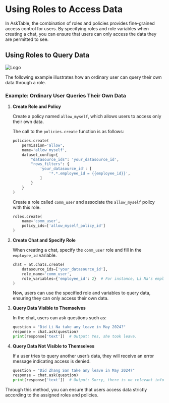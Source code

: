 # Using Roles to Access Data

In AskTable, the combination of roles and policies provides fine-grained access control for users. By specifying roles and role variables when creating a chat, you can ensure that users can only access the data they are permitted to see.

## Using Roles to Query Data

<div className="img-center large">
  <img src="/img/asktable/at_auth_play_role.png" alt="Logo" />
</div>

The following example illustrates how an ordinary user can query their own data through a role.

### Example: Ordinary User Queries Their Own Data

1. **Create Role and Policy**

   Create a policy named `allow_myself`, which allows users to access only their own data.

   The call to the `policies.create` function is as follows:

   ```python
   policies.create(
       permission='allow',
       name='allow_myself',
       dataset_config={
           "datasource_ids": 'your_datasource_id',
           "rows_filters": {
               'your_datasource_id': [
                   '*.*.employee_id = {{employee_id}}',
               ]
           }
       }
   )
   ```

   Create a role called `comm_user` and associate the `allow_myself` policy with this role.

   ```python
   roles.create(
       name='comm_user',
       policy_ids=['allow_myself_policy_id']
   )
   ```
   
2. **Create Chat and Specify Role**

   When creating a chat, specify the `comm_user` role and fill in the `employee_id` variable.
   ```python
   chat = at.chats.create(
       datasource_ids=['your_datasource_id'],
       role_name='comm_user',
       role_variables={'employee_id': 2}  # For instance, Li Na's employee_id is 2
   )
   ```

   Now, users can use the specified role and variables to query data, ensuring they can only access their own data.

3. **Query Data Visible to Themselves**

   In the chat, users can ask questions such as:

   ```python
   question = "Did Li Na take any leave in May 2024?"
   response = chat.ask(question)
   print(response['text'])  # Output: Yes, she took leave.
   ```
   
4. **Query Data Not Visible to Themselves**

   If a user tries to query another user’s data, they will receive an error message indicating access is denied.

   ```python
   question = "Did Zhang San take any leave in May 2024?"
   response = chat.ask(question)
   print(response['text'])  # Output: Sorry, there is no relevant information.
   ```
   
Through this method, you can ensure that users access data strictly according to the assigned roles and policies.